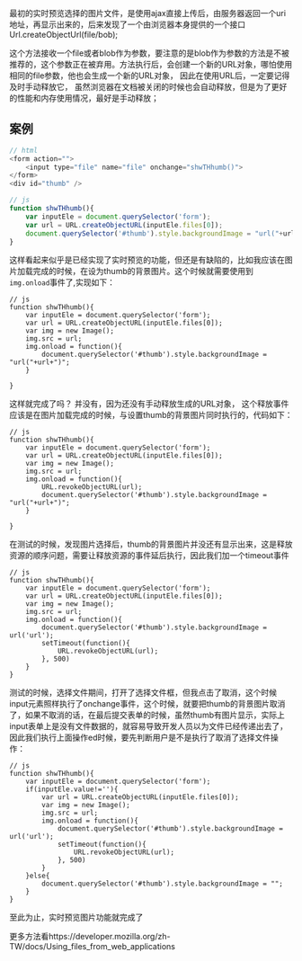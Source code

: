 最初的实时预览选择的图片文件，是使用ajax直接上传后，由服务器返回一个uri地址，再显示出来的，后来发现了一个由浏览器本身提供的一个接口Url.createObjectUrl(file/bob);

这个方法接收一个file或者blob作为参数，要注意的是blob作为参数的方法是不被推荐的，这个参数正在被弃用。方法执行后，会创建一个新的URL对象，哪怕使用相同的file参数，他也会生成一个新的URL对象， 因此在使用URL后，一定要记得及时手动释放它， 虽然浏览器在文档被关闭的时候也会自动释放，但是为了更好的性能和内存使用情况，最好是手动释放；

案例
-
```js
// html
<form action="">
	<input type="file" name="file" onchange="shwTHhumb()">
</form>
<div id="thumb" />

// js
function shwTHhumb(){
	var inputEle = document.querySelector('form');
	var url = URL.createObjectURL(inputEle.files[0]);
	document.querySelector('#thumb').style.backgroundImage = "url("+url+")";
}

```

这样看起来似乎是已经实现了实时预览的功能，但还是有缺陷的，比如我应该在图片加载完成的时候，在设为thumb的背景图片。这个时候就需要使用到`img.onload`事件了,实现如下：
```
// js
function shwTHhumb(){
	var inputEle = document.querySelector('form');
	var url = URL.createObjectURL(inputEle.files[0]);
	var img = new Image();
	img.src = url;
	img.onload = function(){
		document.querySelector('#thumb').style.backgroundImage = "url("+url+")";
	}
	
}
```
这样就完成了吗？ 并没有，因为还没有手动释放生成的URL对象， 这个释放事件应该是在图片加载完成的时候，与设置thumb的背景图片同时执行的，代码如下：
```
// js
function shwTHhumb(){
	var inputEle = document.querySelector('form');
	var url = URL.createObjectURL(inputEle.files[0]);
	var img = new Image();
	img.src = url;
	img.onload = function(){
		URL.revokeObjectURL(url);
		document.querySelector('#thumb').style.backgroundImage = "url("+url+")";
	}
	
}
```
在测试的时候，发现图片选择后，thumb的背景图片并没还有显示出来，这是释放资源的顺序问题，需要让释放资源的事件延后执行，因此我们加一个timeout事件
```
// js
function shwTHhumb(){
	var inputEle = document.querySelector('form');
	var url = URL.createObjectURL(inputEle.files[0]);
	var img = new Image();
	img.src = url;
	img.onload = function(){
		document.querySelector('#thumb').style.backgroundImage = url('url');
		setTimeout(function(){
			URL.revokeObjectURL(url);
		}, 500)
	}
}
```
测试的时候，选择文件期间，打开了选择文件框，但我点击了取消，这个时候input元素照样执行了onchange事件，这个时候，就要把thumb的背景图片取消了，如果不取消的话，在最后提交表单的时候，虽然thumb有图片显示，实际上input表单上是没有文件数据的，就容易导致开发人员以为文件已经传递出去了，因此我们执行上面操作ed时候，要先判断用户是不是执行了取消了选择文件操作：
```
// js
function shwTHhumb(){
	var inputEle = document.querySelector('form');
	if(inputEle.value!=''){
		var url = URL.createObjectURL(inputEle.files[0]);
		var img = new Image();
		img.src = url;
		img.onload = function(){
			document.querySelector('#thumb').style.backgroundImage = url('url');
			setTimeout(function(){
				URL.revokeObjectURL(url);
			}, 500)
		}
	}else{
		document.querySelector('#thumb').style.backgroundImage = "";
	}
}
```
至此为止，实时预览图片功能就完成了

更多方法看https://developer.mozilla.org/zh-TW/docs/Using_files_from_web_applications